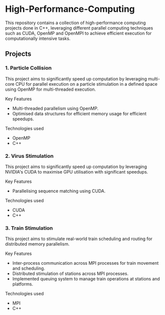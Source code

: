 # High-Performance-Computing

This repository contains a collection of high-performance computing projects done in C++, leveraging different parallel computing techniques such as CUDA, OpenMP and OpenMPI to achieve efficient execution for computationally intensive tasks.

## Projects
### 1. **Particle Collision**
This project aims to significantly speed up computation by leveraging multi-core CPU for parallel execution on a particle stimulation in a defined space using OpenMP for multi-threaded execution.

Key Features

- Multi-threaded parallelism using OpenMP.
- Optimised data structures for efficient memory usage for efficient speedups.

Technologies used

- OpenMP
- C++

### 2. **Virus Stimulation**
This project aims to significantly speed up computation by leveraging NVIDIA's CUDA to maximise GPU utilisation with significant speedups.

Key Features

- Parallelising sequence matching using CUDA.

Technologies used

- CUDA
- C++

### 3. **Train Stimulation**
This project aims to stimulate real-world train scheduling and routing for distributed memory parallelism.

Key Features

- Inter-process communication across MPI processes for train movement and scheduling.
- Distributed stimulation of stations across MPI processes.
- Implemented queuing system to manage train operations at stations and platforms.

Technologies used

- MPI
- C++

